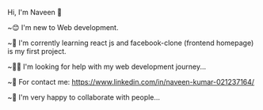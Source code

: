 Hi, I'm Naveen 👋

~😊 I'm new to Web development.

~🤩 I'm corrently learning react js and facebook-clone (frontend homepage) is my first project. 

~👨‍💻 I'm looking for help with my web development journey...

~🤝 For contact me: https://www.linkedin.com/in/naveen-kumar-021237164/

~🎊 I'm very happy to collaborate with people...
